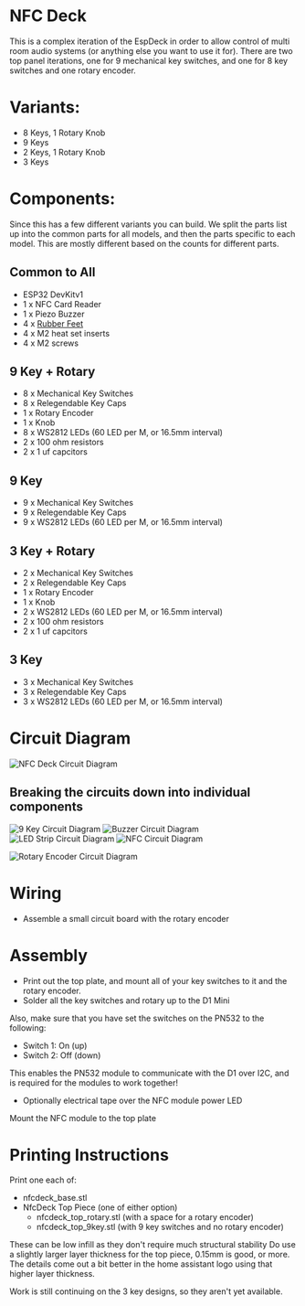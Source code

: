 # NFC Deck
This is a complex iteration of the EspDeck in order to allow control of multi room audio systems (or anything else you want to use it for). There are two top panel iterations, one for 9 mechanical key switches, and one for 8 key switches and one rotary encoder.

# Variants:
  * 8 Keys, 1 Rotary Knob
  * 9 Keys
  * 2 Keys, 1 Rotary Knob
  * 3 Keys

# Components:
Since this has a few different variants you can build. We split the parts list up into the common parts for all models, and then the parts specific to each model. This are mostly different based on the counts for different parts.

## Common to All
  * ESP32 DevKitv1
  * 1 x NFC Card Reader
  * 1 x Piezo Buzzer
  * 4 x [Rubber Feet](https://www.amazon.com/dp/B06XPCLN23)
  * 4 x M2 heat set inserts
  * 4 x M2 screws

## 9 Key + Rotary
  * 8  x Mechanical Key Switches
  * 8  x Relegendable Key Caps
  * 1  x Rotary Encoder
  * 1  x Knob
  * 8  x WS2812 LEDs (60 LED per M, or 16.5mm interval)
  * 2  x 100 ohm resistors
  * 2  x 1 uf capcitors

## 9 Key
  * 9  x Mechanical Key Switches
  * 9  x Relegendable Key Caps
  * 9  x WS2812 LEDs (60 LED per M, or 16.5mm interval)

## 3 Key + Rotary
  * 2  x Mechanical Key Switches
  * 2  x Relegendable Key Caps
  * 1  x Rotary Encoder
  * 1  x Knob
  * 2  x WS2812 LEDs (60 LED per M, or 16.5mm interval)
  * 2  x 100 ohm resistors
  * 2  x 1 uf capcitors

## 3 Key
  * 3  x Mechanical Key Switches
  * 3  x Relegendable Key Caps
  * 3  x WS2812 LEDs (60 LED per M, or 16.5mm interval)

# Circuit Diagram
![NFC Deck Circuit Diagram](/nfcdeck/assets/nfcdeck_whole_circuit.svg)


## Breaking the circuits down into individual components
![9 Key Circuit Diagram](/nfcdeck/assets/9key-only.svg)
![Buzzer Circuit Diagram](/nfcdeck/assets/buzzer-only.svg)
![LED Strip Circuit Diagram](/nfcdeck/assets/led-only.svg)
![NFC Circuit Diagram](/nfcdeck/assets/nfc-only.svg)





![Rotary Encoder Circuit Diagram](/nfcdeck/assets/rotary_signal_cleaner.svg)


# Wiring
- Assemble a small circuit board with the rotary encoder 

# Assembly

- Print out the top plate, and mount all of your key switches to it and the rotary encoder.
- Solder all the key switches and rotary up to the D1 Mini

Also, make sure that you have set the switches on the PN532 to the following:
- Switch 1: On (up)
- Switch 2: Off (down)

This enables the PN532 module to communicate with the D1 over I2C, and is required for the modules to work together!

- Optionally electrical tape over the NFC module power LED

Mount the NFC module to the top plate


# Printing Instructions
Print one each of:

 *  nfcdeck_base.stl
 *  NfcDeck Top Piece (one of either option)
	*  nfcdeck_top_rotary.stl (with a space for a rotary encoder)
	*  nfcdeck_top_9key.stl   (with 9 key switches and no rotary encoder)

These can be low infill as they don't require much structural stability
Do use a slightly larger layer thickness for the top piece, 0.15mm is good, or more. The details come out a bit better in the home assistant logo using that higher layer thickness.

Work is still continuing on the 3 key designs, so they aren't yet available.
